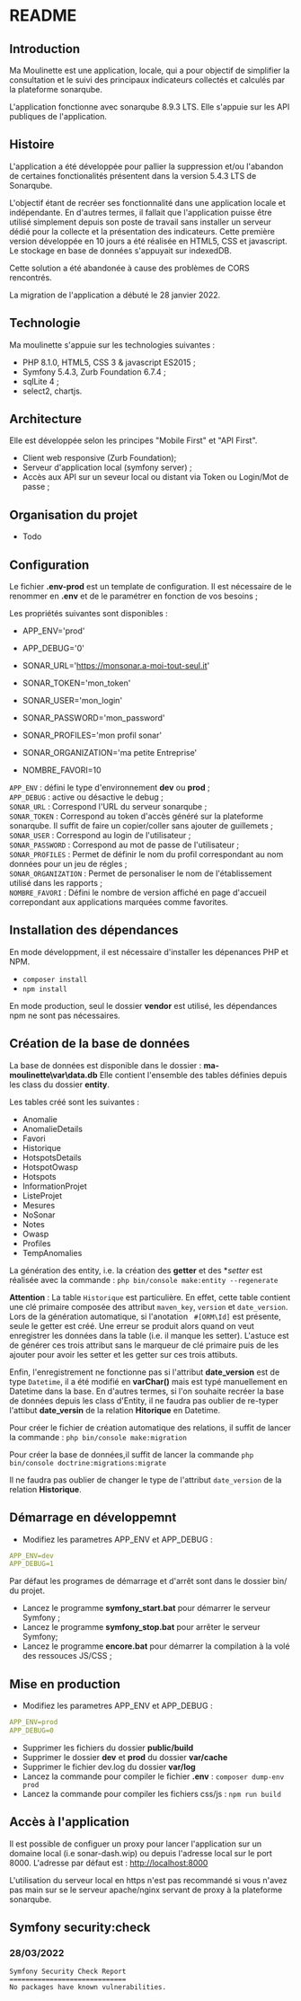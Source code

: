 # README

## Introduction

Ma Moulinette est une application, locale, qui a pour objectif de simplifier la consultation et le suivi des principaux indicateurs collectés et calculés par la plateforme sonarqube.

L'application fonctionne avec sonarqube 8.9.3 LTS. Elle s'appuie sur les API publiques de l'application.

## Histoire

L'application a été développée pour pallier la suppression et/ou l'abandon de certaines fonctionalités présentent dans la version 5.4.3 LTS de Sonarqube.

L'objectif étant de recréer ses fonctionnalité dans une application locale et indépendante. En d'autres termes, il fallait que l'application puisse être utilisé simplement depuis son poste de travail sans installer un serveur dédié pour la collecte et la présentation des indicateurs.
Cette première version développée en 10 jours a été réalisée en HTML5, CSS et javascript. Le stockage en base de données s'appuyait sur indexedDB.

Cette solution a été abandonée à cause des problèmes de CORS rencontrés.

La migration de l'application a débuté le 28 janvier 2022.

## Technologie

Ma moulinette s'appuie sur les technologies suivantes :

* PHP 8.1.0, HTML5, CSS 3 & javascript ES2015 ;
* Symfony 5.4.3, Zurb Foundation 6.7.4 ;
* sqlLite 4 ;
* select2, chartjs.

## Architecture

Elle est développée selon les principes "Mobile First" et "API First".

* Client web responsive (Zurb Foundation);
* Serveur d'application local (symfony server) ;
* Accès aux API sur un seveur local ou distant via Token ou Login/Mot de passe ;

## Organisation du projet

* Todo

## Configuration

Le fichier **.env-prod** est un template de configuration. Il est nécessaire de le renommer en **.env** et de le paramétrer en fonction de vos besoins ;

Les propriétés suivantes sont disponibles :

* APP_ENV='prod'
* APP_DEBUG='0'

* SONAR_URL='<https://monsonar.a-moi-tout-seul.it>'
* SONAR_TOKEN='mon_token'
* SONAR_USER='mon_login'
* SONAR_PASSWORD='mon_password'
* SONAR_PROFILES='mon profil sonar'
* SONAR_ORGANIZATION='ma petite Entreprise'

* NOMBRE_FAVORI=10

`APP_ENV` : défini le type d'environnement **dev** ou **prod** ; \
`APP_DEBUG` : active ou désactive le debug ; \
`SONAR_URL` : Correspond l'URL du serveur sonarqube ; \
`SONAR_TOKEN` : Correspond au token d'accès généré sur la plateforme sonarqube. Il suffit de faire un copier/coller sans ajouter de guillemets ;\
`SONAR_USER` : Correspond au login de l'utilisateur ; \
`SONAR_PASSWORD` : Correspond au mot de passe de l'utilisateur ; \
`SONAR_PROFILES` : Permet de définir le nom du profil correspondant au nom données pour un jeu de régles ; \
`SONAR_ORGANIZATION` : Permet de personaliser le nom de l'établissement utilisé dans les rapports ; \
`NOMBRE_FAVORI` : Défini le nombre de version affiché en page d'accueil correpondant aux applications marquées comme favorites.

## Installation des dépendances

En mode développment, il est nécessaire d'installer les dépenances PHP et NPM.

* `composer install`
* `npm install`

En mode production, seul le dossier **vendor** est utilisé, les dépendances npm ne sont pas nécessaires.

## Création de la base de données

La base de données est disponible dans le dossier : **ma-moulinette\var\data.db**
Elle contient l'ensemble des tables définies depuis les class du dossier **entity**.

Les tables créé sont les suivantes :

* Anomalie
* AnomalieDetails
* Favori
* Historique
* HotspotsDetails
* HotspotOwasp
* Hotspots
* InformationProjet
* ListeProjet
* Mesures
* NoSonar
* Notes
* Owasp
* Profiles
* TempAnomalies

La génération des entity, i.e. la création des **getter** et des **setter* est réalisée avec la commande : `php bin/console make:entity --regenerate`

**Attention** : La table `Historique` est particulière.
En effet, cette table contient une clé primaire composée des attribut `maven_key`, `version` et `date_version`. Lors de la génération automatique, si l'anotation ` #[ORM\Id]` est présente, seule le getter est créé. Une erreur se produit alors quand on veut enregistrer les données dans la table (i.e. il manque les setter).
L'astuce est de générer ces trois attribut sans le marqueur de clé primaire puis de les ajouter pour avoir les setter et les getter sur ces trois attibuts.

Enfin, l'enregistrement ne fonctionne pas si l'attribut **date_version** est de type `Datetime`, il a été modifié en **varChar()** mais est typé manuellement en Datetime dans la base. En d'autres termes, si l'on souhaite recréer la base de données depuis les class d'Entity, il ne faudra pas oublier de re-typer l'attibut **date_versin** de la relation **Hitorique** en Datetime.

Pour créer le fichier de création automatique des relations, il suffit de lancer la commande : `php bin/console make:migration`

Pour créer la base de données,il suffit de lancer la commande `php bin/console doctrine:migrations:migrate`

Il ne faudra pas oublier de changer le type de l'attribut `date_version` de la relation **Historique**.

## Démarrage en développemnt

* Modifiez les parametres APP_ENV et APP_DEBUG :

```yaml
APP_ENV=dev
APP_DEBUG=1
```

Par défaut les programes de démarrage et d'arrêt sont dans le dossier bin/ du projet.

* Lancez le programme **symfony_start.bat** pour démarrer le serveur Symfony ;
* Lancez le programme **symfony_stop.bat** pour arrêter le serveur Symfony;
* Lancez le programme **encore.bat** pour démarrer la compilation à la volé des ressouces JS/CSS ;

## Mise en production

* Modifiez les parametres APP_ENV et APP_DEBUG :

```yaml
APP_ENV=prod
APP_DEBUG=0
```

* Supprimer les fichiers du dossier **public/build**
* Supprimer le dossier **dev** et **prod** du dossier **var/cache**
* Supprimer le fichier dev.log du dossier  **var/log**
* Lancez la commande pour compiler le fichier **.env** : `composer dump-env prod`
* Lancez la commande pour compiler les fichiers css/js : `npm run build`

## Accès à l'application

Il est possible de configuer un proxy pour lancer l'application sur un domaine local (i.e sonar-dash.wip) ou depuis l'adresse local sur le port 8000. L'adresse par défaut est :
<http://localhost:8000>

L'utilisation du serveur local en https n'est pas recommandé si vous n'avez pas main sur se le serveur apache/nginx servant de proxy à la plateforme sonarqube.

## Symfony security:check

### 28/03/2022

```console
Symfony Security Check Report
=============================
No packages have known vulnerabilities.
```
